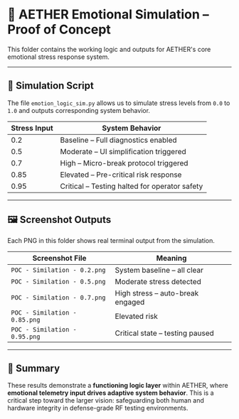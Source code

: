 # 🧠 AETHER Emotional Simulation – Proof of Concept

This folder contains the working logic and outputs for AETHER's core emotional stress response system.

---

## 🔬 Simulation Script

The file `emotion_logic_sim.py` allows us to simulate stress levels from `0.0` to `1.0` and outputs corresponding system behavior.

| Stress Input | System Behavior |
|--------------|------------------|
| 0.2          | Baseline – Full diagnostics enabled |
| 0.5          | Moderate – UI simplification triggered |
| 0.7          | High – Micro-break protocol triggered |
| 0.85         | Elevated – Pre-critical risk response |
| 0.95         | Critical – Testing halted for operator safety |

---

## 🖼️ Screenshot Outputs

Each PNG in this folder shows real terminal output from the simulation.

| Screenshot File                     | Meaning                          |
|------------------------------------|----------------------------------|
| `POC - Similation - 0.2.png`       | System baseline – all clear      |
| `POC - Similation - 0.5.png`       | Moderate stress detected         |
| `POC - Similation - 0.7.png`       | High stress – auto-break engaged |
| `POC - Similation - 0.85.png`      | Elevated risk                    |
| `POC - Similation - 0.95.png`      | Critical state – testing paused  |

---

## 🎯 Summary

These results demonstrate a **functioning logic layer** within AETHER, where **emotional telemetry input drives adaptive system behavior**. This is a critical step toward the larger vision: safeguarding both human and hardware integrity in defense-grade RF testing environments.
